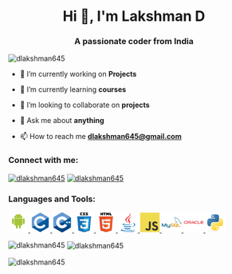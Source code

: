 <h1 align="center">Hi 👋, I'm Lakshman D</h1>
<h3 align="center">A passionate coder from India</h3>

<p align="left"> <img src="https://komarev.com/ghpvc/?username=dlakshman645&label=Profile%20views&color=0e75b6&style=flat" alt="dlakshman645" /> </p>

- 🔭 I’m currently working on **Projects**

- 🌱 I’m currently learning **courses**

- 👯 I’m looking to collaborate on **projects**

- 💬 Ask me about **anything**

- 📫 How to reach me **dlakshman645@gmail.com**

<h3 align="left">Connect with me:</h3>
<p align="left">
<a href="https://www.leetcode.com/dlakshman645" target="blank"><img align="center" src="https://raw.githubusercontent.com/rahuldkjain/github-profile-readme-generator/master/src/images/icons/Social/leet-code.svg" alt="dlakshman645" height="30" width="40" /></a>
<a href="https://auth.geeksforgeeks.org/user/dlakshman645" target="blank"><img align="center" src="https://raw.githubusercontent.com/rahuldkjain/github-profile-readme-generator/master/src/images/icons/Social/geeks-for-geeks.svg" alt="dlakshman645" height="30" width="40" /></a>
</p>

<h3 align="left">Languages and Tools:</h3>
<p align="left"> <a href="https://developer.android.com" target="_blank" rel="noreferrer"> <img src="https://raw.githubusercontent.com/devicons/devicon/master/icons/android/android-original-wordmark.svg" alt="android" width="40" height="40"/> </a> <a href="https://www.cprogramming.com/" target="_blank" rel="noreferrer"> <img src="https://raw.githubusercontent.com/devicons/devicon/master/icons/c/c-original.svg" alt="c" width="40" height="40"/> </a> <a href="https://www.w3schools.com/cpp/" target="_blank" rel="noreferrer"> <img src="https://raw.githubusercontent.com/devicons/devicon/master/icons/cplusplus/cplusplus-original.svg" alt="cplusplus" width="40" height="40"/> </a> <a href="https://www.w3schools.com/css/" target="_blank" rel="noreferrer"> <img src="https://raw.githubusercontent.com/devicons/devicon/master/icons/css3/css3-original-wordmark.svg" alt="css3" width="40" height="40"/> </a> <a href="https://www.w3.org/html/" target="_blank" rel="noreferrer"> <img src="https://raw.githubusercontent.com/devicons/devicon/master/icons/html5/html5-original-wordmark.svg" alt="html5" width="40" height="40"/> </a> <a href="https://www.java.com" target="_blank" rel="noreferrer"> <img src="https://raw.githubusercontent.com/devicons/devicon/master/icons/java/java-original.svg" alt="java" width="40" height="40"/> </a> <a href="https://developer.mozilla.org/en-US/docs/Web/JavaScript" target="_blank" rel="noreferrer"> <img src="https://raw.githubusercontent.com/devicons/devicon/master/icons/javascript/javascript-original.svg" alt="javascript" width="40" height="40"/> </a> <a href="https://www.mysql.com/" target="_blank" rel="noreferrer"> <img src="https://raw.githubusercontent.com/devicons/devicon/master/icons/mysql/mysql-original-wordmark.svg" alt="mysql" width="40" height="40"/> </a> <a href="https://www.oracle.com/" target="_blank" rel="noreferrer"> <img src="https://raw.githubusercontent.com/devicons/devicon/master/icons/oracle/oracle-original.svg" alt="oracle" width="40" height="40"/> </a> <a href="https://www.python.org" target="_blank" rel="noreferrer"> <img src="https://raw.githubusercontent.com/devicons/devicon/master/icons/python/python-original.svg" alt="python" width="40" height="40"/> </a> </p>

<p><img align="left" src="https://github-readme-stats.vercel.app/api/top-langs?username=dlakshman645&show_icons=true&locale=en&layout=compact" alt="dlakshman645" /></p>

<p>&nbsp;<img align="center" src="https://github-readme-stats.vercel.app/api?username=dlakshman645&show_icons=true&locale=en" alt="dlakshman645" /></p>

<p><img align="center" src="https://github-readme-streak-stats.herokuapp.com/?user=dlakshman645&" alt="dlakshman645" /></p>
